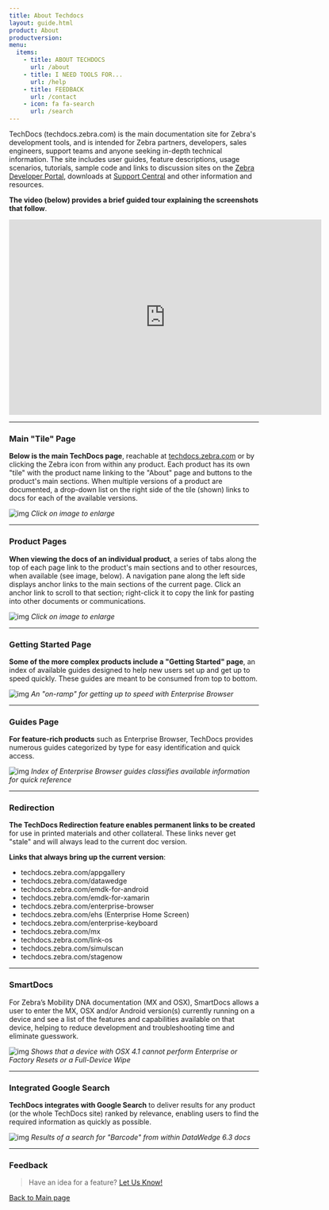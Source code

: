 ```yaml
---
title: About Techdocs
layout: guide.html
product: About
productversion:
menu:
  items:
    - title: ABOUT TECHDOCS
      url: /about
    - title: I NEED TOOLS FOR...
      url: /help
    - title: FEEDBACK
      url: /contact
    - icon: fa fa-search
      url: /search
---
```


TechDocs (techdocs.zebra.com) is the main documentation site for Zebra's development tools, and is intended for Zebra partners, developers, sales engineers, support teams and anyone seeking in-depth technical information. The site includes user guides, feature descriptions, usage scenarios, tutorials, sample code and links to discussion sites on the [Zebra Developer Portal](https://developer.zebra.com/welcome), downloads at [Support Central](https://www.zebra.com/us/en/support-downloads.html) and other information and resources. 

**The video (below) provides a brief guided tour explaining the screenshots that follow**.   

<iframe width="630" height="394" src="https://www.useloom.com/embed/799bd5b86c414b7ca7409c5fc013f0ba" frameborder="0" allowfullscreen></iframe>

-----

### Main "Tile" Page
**Below is the main TechDocs page**, reachable at [techdocs.zebra.com](http://techdocs.zebra.com/) or by clicking the Zebra icon from within any product. Each product has its own "tile" with the product name linking to the "About" page and buttons to the product's main sections. When multiple versions of a product are documented, a drop-down list on the right side of the tile (shown) links to docs for each of the available versions. 

![img](techdocs_tilepage.png)
_Click on image to enlarge_

-----

### Product Pages
**When viewing the docs of an individual product**, a series of tabs along the top of each page link to the product's main sections and to other resources, when available (see image, below). A navigation pane along the left side displays anchor links to the main sections of the current page. Click an anchor link to scroll to that section; right-click it to copy the link for pasting into other documents or communications.  

![img](product_page.png)
_Click on image to enlarge_
<br>

-----

### Getting Started Page
**Some of the more complex products include a "Getting Started" page**, an index of available guides designed to help new users set up and get up to speed quickly. These guides are meant to be consumed from top to bottom. 

![img](getting_started.png)
_An "on-ramp" for getting up to speed with Enterprise Browser_ 
<br>

-----

### Guides Page
**For feature-rich products** such as Enterprise Browser, TechDocs provides numerous guides categorized by type for easy identification and quick access. 

![img](guides.png)
_Index of Enterprise Browser guides classifies available information for quick reference_ 
<br>

-----

### Redirection 
**The TechDocs Redirection feature enables permanent links to be created** for use in printed materials and other collateral. These links never get "stale" and will always lead to the current doc version. 

**Links that always bring up the current version**:

* techdocs.zebra.com/appgallery
* techdocs.zebra.com/datawedge
* techdocs.zebra.com/emdk-for-android
* techdocs.zebra.com/emdk-for-xamarin
* techdocs.zebra.com/enterprise-browser
* techdocs.zebra.com/ehs (Enterprise Home Screen)
* techdocs.zebra.com/enterprise-keyboard
* techdocs.zebra.com/mx
* techdocs.zebra.com/link-os
* techdocs.zebra.com/simulscan
* techdocs.zebra.com/stagenow

-----

### SmartDocs 
For Zebra’s Mobility DNA documentation (MX and OSX), SmartDocs allows a user to enter the MX, OSX and/or Android version(s) currently running on a device and see a list of the features and capabilities available on that device, helping to reduce development and troubleshooting time and eliminate guesswork. 

![img](smart_docs.png)
_Shows that a device with OSX 4.1 cannot perform Enterprise or Factory Resets or a Full-Device Wipe_ 
<br>

-----

### Integrated Google Search
**TechDocs integrates with Google Search** to deliver results for any product (or the whole TechDocs site) ranked by relevance, enabling users to find the required information as quickly as possible.

![img](google_results.png)
_Results of a search for "Barcode" from within DataWedge 6.3 docs_ 
<br>

-----

### Feedback

> Have an idea for a feature? [Let Us Know!](../contact)

[Back to Main page](../)
